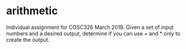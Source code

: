 # arithmetic
Individual assignment for COSC326 March 2018. Given a set of input numbers and a desired output, determine if you can use + and * only to create the output.
